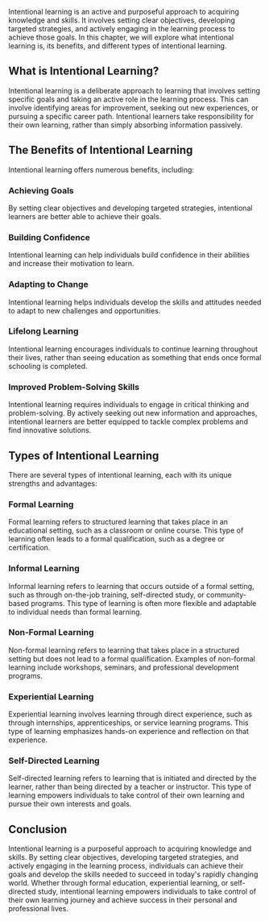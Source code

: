 
Intentional learning is an active and purposeful approach to acquiring knowledge and skills. It involves setting clear objectives, developing targeted strategies, and actively engaging in the learning process to achieve those goals. In this chapter, we will explore what intentional learning is, its benefits, and different types of intentional learning.

What is Intentional Learning?
-----------------------------

Intentional learning is a deliberate approach to learning that involves setting specific goals and taking an active role in the learning process. This can involve identifying areas for improvement, seeking out new experiences, or pursuing a specific career path. Intentional learners take responsibility for their own learning, rather than simply absorbing information passively.

The Benefits of Intentional Learning
------------------------------------

Intentional learning offers numerous benefits, including:

### Achieving Goals

By setting clear objectives and developing targeted strategies, intentional learners are better able to achieve their goals.

### Building Confidence

Intentional learning can help individuals build confidence in their abilities and increase their motivation to learn.

### Adapting to Change

Intentional learning helps individuals develop the skills and attitudes needed to adapt to new challenges and opportunities.

### Lifelong Learning

Intentional learning encourages individuals to continue learning throughout their lives, rather than seeing education as something that ends once formal schooling is completed.

### Improved Problem-Solving Skills

Intentional learning requires individuals to engage in critical thinking and problem-solving. By actively seeking out new information and approaches, intentional learners are better equipped to tackle complex problems and find innovative solutions.

Types of Intentional Learning
-----------------------------

There are several types of intentional learning, each with its unique strengths and advantages:

### Formal Learning

Formal learning refers to structured learning that takes place in an educational setting, such as a classroom or online course. This type of learning often leads to a formal qualification, such as a degree or certification.

### Informal Learning

Informal learning refers to learning that occurs outside of a formal setting, such as through on-the-job training, self-directed study, or community-based programs. This type of learning is often more flexible and adaptable to individual needs than formal learning.

### Non-Formal Learning

Non-formal learning refers to learning that takes place in a structured setting but does not lead to a formal qualification. Examples of non-formal learning include workshops, seminars, and professional development programs.

### Experiential Learning

Experiential learning involves learning through direct experience, such as through internships, apprenticeships, or service learning programs. This type of learning emphasizes hands-on experience and reflection on that experience.

### Self-Directed Learning

Self-directed learning refers to learning that is initiated and directed by the learner, rather than being directed by a teacher or instructor. This type of learning empowers individuals to take control of their own learning and pursue their own interests and goals.

Conclusion
----------

Intentional learning is a purposeful approach to acquiring knowledge and skills. By setting clear objectives, developing targeted strategies, and actively engaging in the learning process, individuals can achieve their goals and develop the skills needed to succeed in today's rapidly changing world. Whether through formal education, experiential learning, or self-directed study, intentional learning empowers individuals to take control of their own learning journey and achieve success in their personal and professional lives.


